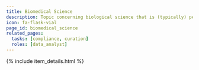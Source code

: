 ```yaml
---
title: Biomedical Science
description: Topic concerning biological science that is (typically) performed in the context of medicine. [See also](http://edamontology.org/topic_3344)
icon: fa-flask-vial
page_id: biomedical_science
related_pages: 
  tasks: [compliance, curation]
  roles: [data_analyst]
---
```

{% include item_details.html %}
